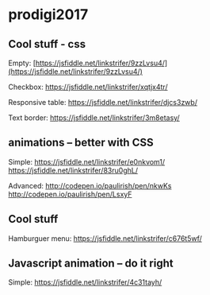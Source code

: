 # prodigi2017

## Cool stuff - css

Empty: [https://jsfiddle.net/linkstrifer/9zzLvsu4/](https://jsfiddle.net/linkstrifer/9zzLvsu4/)

Checkbox: https://jsfiddle.net/linkstrifer/xqtjx4tr/

Responsive table: https://jsfiddle.net/linkstrifer/djcs3zwb/

Text border: https://jsfiddle.net/linkstrifer/3m8etasy/

## animations – better with CSS

Simple: 
https://jsfiddle.net/linkstrifer/e0nkvom1/ 
https://jsfiddle.net/linkstrifer/83ru0ghL/

Advanced:
http://codepen.io/paulirish/pen/nkwKs
http://codepen.io/paulirish/pen/LsxyF

## Cool stuff 

Hamburguer menu:
https://jsfiddle.net/linkstrifer/c676t5wf/

## Javascript animation – do it right

Simple:
https://jsfiddle.net/linkstrifer/4c31tayh/
